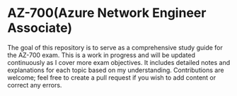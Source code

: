 # AZ-700(Azure Network Engineer Associate)
The goal of this repository is to serve as a comprehensive study guide for the AZ-700 exam. This is a work in progress and will be updated continuously as I cover more exam objectives. It includes detailed notes and explanations for each topic based on my understanding. Contributions are welcome; feel free to create a pull request if you wish to add content or correct any errors.
